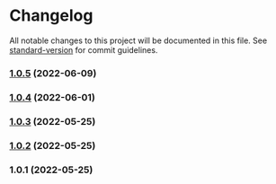 # Changelog

All notable changes to this project will be documented in this file. See [standard-version](https://github.com/conventional-changelog/standard-version) for commit guidelines.

### [1.0.5](https://github.com/Foreinyel/github-api/compare/v1.0.4...v1.0.5) (2022-06-09)

### [1.0.4](https://github.com/Foreinyel/github-api/compare/v1.0.3...v1.0.4) (2022-06-01)

### [1.0.3](https://github.com/Foreinyel/github-api/compare/v1.0.2...v1.0.3) (2022-05-25)

### [1.0.2](https://github.com/Foreinyel/github-api/compare/v1.0.1...v1.0.2) (2022-05-25)

### 1.0.1 (2022-05-25)
